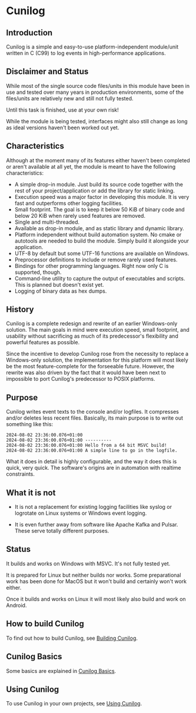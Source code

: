 
# Cunilog

## Introduction

Cunilog is a simple and easy-to-use platform-independent module/unit written
in C (C99) to log events in high-performance applications.

## Disclaimer and Status

While most of the single source code files/units in this module have been in use
and tested over many years in production environments, some of the files/units
are relatively new and still not fully tested.

Until this task is finished, use at your own risk!

While the module is being tested, interfaces might also still change as long as ideal versions haven't been worked out yet.

## Characteristics

Although at the moment many of its features either haven't been completed or
aren't available at all yet, the module is meant to have the following
characteristics:

- A simple drop-in module. Just build its source code together with
	the rest of your project/application or add the library for static linking.
- Execution speed was a major factor in developing this module. It is very fast
	and outperforms other logging facilities.
- Small footprint. The goal is to keep it below 50 KiB of binary code and below
	20 KiB when rarely used features are removed.
- Single and multi-threaded.
- Available as drop-in module, and as static library and dynamic library.
- Platform independent without build automation system. No cmake or autotools
	are needed to build the module. Simply build it alongside your application.
- UTF-8 by default but some UTF-16 functions are available on Windows.
- Preprocessor definitions to include or remove rarely used features.
- Bindings for other programming languages. Right now only C is supported, though.
- Command-line utility to capture the output of executables and scripts.
	This is planned but doesn't exist yet.
- Logging of binary data as hex dumps.

## History

Cunilog is a complete redesign and rewrite of an earlier Windows-only solution.
The main goals in mind were execution speed, small footprint, and usability
without sacrificing as much of its predecessor's flexibility and powerful
features as possible.

Since the incentive to develop Cunilog rose from the necessity to replace a
Windows-only solution, the implementation for this platform will most likely
be the most feature-complete for the forseeable future. However, the rewrite
was also driven by the fact that it would have been next to impossible to port
Cunilog's predecessor to POSIX platforms.

## Purpose

Cunilog writes event texts to the console and/or logfiles. It compresses and/or
deletes less recent files. Basically, its main purpose is to write out something
like this:

	2024-08-02 23:36:00.076+01:00 
	2024-08-02 23:36:00.076+01:00 ----------
	2024-08-02 23:36:00.076+01:00 Hello from a 64 bit MSVC build!
	2024-08-02 23:36:00.076+01:00 A simple line to go in the logfile.

What it does in detail is highly configurable, and the way it does this is quick,
very quick. The software's origins are in automation with realtime constraints.

## What it is not

- It is not a replacement for existing logging facilities like syslog or logrotate
	on Linux systems or Windows event logging.

- It is even further away from software like Apache Kafka and Pulsar. These serve
	totally different purposes.

## Status

It builds and works on Windows with MSVC. It's not fully tested yet.

It is prepared for Linux but neither builds nor works. Some preparational work
has been done for MacOS but it won't build and certainly won't work either.

Once it builds and works on Linux it will most likely also build and work on
Android.

## How to build Cunilog

To find out how to build Cunilog, see [Building Cunilog](building.md).

## Cunilog Basics

Some basics are explained in [Cunilog Basics](basics.md).

## Using Cunilog

To use Cunilog in your own projects, see [Using Cunilog](using.md).

